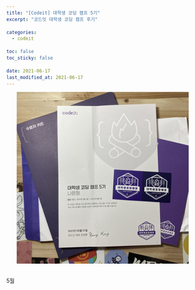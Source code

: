 ```yaml
---
title: "[Codeit] 대학생 코딩 캠프 5기"
excerpt: "코드잇 대학생 코딩 캠프 후기"

categories:
  - codeit

toc: false
toc_sticky: false

date: 2021-06-17
last_modified_at: 2021-06-17
---
```


<center><img src="/assets/images/21061701/21061701_1.jpg" width="450"></center>  

<br>  

5월 